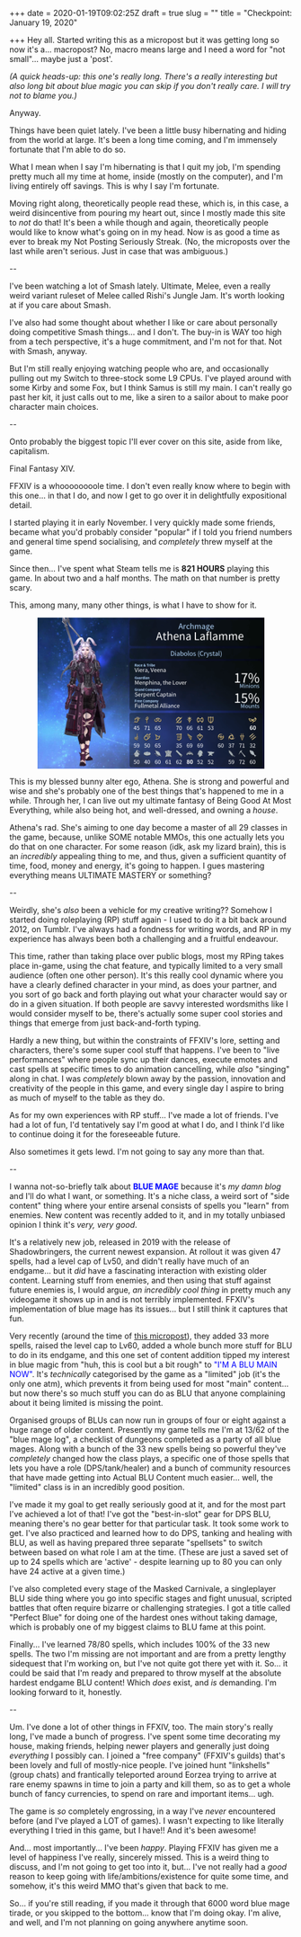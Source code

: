 +++
date = 2020-01-19T09:02:25Z
draft = true
slug = ""
title = "Checkpoint: January 19, 2020"

+++
Hey all. Started writing this as a micropost but it was getting long so now it's a... macropost? No, macro means large and I need a word for "not small"... maybe just a 'post'.
<!--more-->
_(A quick heads-up: this one's really long. There's a really interesting but also long bit about blue magic you can skip if you don't really care. I will try not to blame you.)_

Anyway.

Things have been quiet lately. I've been a little busy hibernating and hiding from the world at large. It's been a long time coming, and I'm immensely fortunate that I'm able to do so.

What I mean when I say I'm hibernating is that I quit my job, I'm spending pretty much all my time at home, inside (mostly on the computer), and I'm living entirely off savings. This is why I say I'm fortunate.

Moving right along, theoretically people read these, which is, in this case, a weird disincentive from pouring my heart out, since I mostly made this site to _not_ do that! It's been a while though and again, theoretically people would like to know what's going on in my head. Now is as good a time as ever to break my Not Posting Seriously Streak. (No, the microposts over the last while aren't serious. Just in case that was ambiguous.)

\--

I've been watching a lot of Smash lately. Ultimate, Melee, even a really weird variant ruleset of Melee called Rishi's Jungle Jam. It's worth looking at if you care about Smash.

I've also had some thought about whether I like or care about personally doing competitive Smash things... and I don't. The buy-in is WAY too high from a tech perspective, it's a huge commitment, and I'm not for that. Not with Smash, anyway.

But I'm still really enjoying watching people who are, and occasionally pulling out my Switch to three-stock some L9 CPUs. I've played around with some Kirby and some Fox, but I think Samus is still my main. I can't really go past her kit, it just calls out to me, like a siren to a sailor about to make poor character main choices.

\--

Onto probably the biggest topic I'll ever cover on this site, aside from like, capitalism.

Final Fantasy XIV.

FFXIV is a whoooooooole time. I don't even really know where to begin with this one... in that I do, and now I get to go over it in delightfully expositional detail.

I started playing it in early November. I very quickly made some friends, became what you'd probably consider "popular" if I told you friend numbers and general time spend socialising, and _completely_ threw myself at the game.

Since then... I've spent what Steam tells me is **821 HOURS** playing this game. In about two and a half months. The math on that number is pretty scary.

This, among many, many other things, is what I have to show for it.

<img src="/uploads/1579425163.6288338.png" style="max-width: 80%; height: auto; display: block; margin-left: auto; margin-right: auto;">

This is my blessed bunny alter ego, Athena. She is strong and powerful and wise and she's probably one of the best things that's happened to me in a while. Through her, I can live out my ultimate fantasy of Being Good At Most Everything, while also being hot, and well-dressed, and owning a _house_.

Athena's rad. She's aiming to one day become a master of all 29 classes in the game, because, unlike SOME notable MMOs, this one actually lets you do that on one character. For some reason (idk, ask my lizard brain), this is an _incredibly_ appealing thing to me, and thus, given a sufficient quantity of time, food, money and energy, it's going to happen. I gues mastering everything means ULTIMATE MASTERY or something?

\--

Weirdly, she's _also_ been a vehicle for my creative writing?? Somehow I started doing roleplaying (RP) stuff again - I used to do it a bit back around 2012, on Tumblr. I've always had a fondness for writing words, and RP in my experience has always been both a challenging and a fruitful endeavour.

This time, rather than taking place over public blogs, most my RPing takes place in-game, using the chat feature, and typically limited to a very small audience (often one other person). It's this really cool dynamic where you have a clearly defined character in your mind, as does your partner, and you sort of go back and forth playing out what your character would say or do in a given situation. If both people are savvy interested wordsmiths like I would consider myself to be, there's actually some super cool stories and things that emerge from just back-and-forth typing.

Hardly a new thing, but within the constraints of FFXIV's lore, setting and characters, there's some super cool stuff that happens. I've been to "live performances" where people sync up their dances, execute emotes and cast spells at specific times to do animation cancelling, while _also_ "singing" along in chat. I was _completely_ blown away by the passion, innovation and creativity of the people in this game, and every single day I aspire to bring as much of myself to the table as they do.

As for my own experiences with RP stuff... I've made a lot of friends. I've had a lot of fun, I'd tentatively say I'm good at what I do, and I think I'd like to continue doing it for the foreseeable future.

Also sometimes it gets lewd. I'm not going to say any more than that.

\--

I wanna not-so-briefly talk about <span style="color:blue">**BLUE MAGE**</span> because it's _my damn blog_ and I'll do what I want, or something. It's a niche class, a weird sort of "side content" thing where your entire arsenal consists of spells you "learn" from enemies. New content was recently added to it, and in my totally unbiased opinion I think it's _very, very good_.

It's a relatively new job, released in 2019 with the release of Shadowbringers, the current newest expansion. At rollout it was given 47 spells, had a level cap of Lv50, and didn't really have much of an endgame... but it _did_ have a fascinating interaction with existing older content. Learning stuff from enemies, and then using that stuff against future enemies is, I would argue, _an incredibly cool thing_ in pretty much any videogame it shows up in and is not terribly implemented. FFXIV's implementation of blue mage has its issues... but I still think it captures that fun.

Very recently (around the time of [this micropost](https://archmage.me/micropost/20191210-095747/)), they added 33 more spells, raised the level cap to Lv60, added a whole bunch more stuff for BLU to do in its endgame, and this one set of content addition tipped my interest in blue magic from "huh, this is cool but a bit rough" to <span style="color:blue">"I'M A BLU MAIN NOW"</span>. It's _technically_ categorised by the game as a "limited" job (it's the only one atm), which prevents it from being used for most "main" content... but now there's so much stuff you can do as BLU that anyone complaining about it being limited is missing the point.

Organised groups of BLUs can now run in groups of four or eight against a huge range of older content. Presently my game tells me I'm at 13/62 of the "blue mage log", a checklist of dungeons completed as a party of all blue mages. Along with a bunch of the 33 new spells being so powerful they've _completely_ changed how the class plays, a specific one of those spells that lets you have a role (DPS/tank/healer) and a bunch of community resources that have made getting into Actual BLU Content much easier... well, the "limited" class is in an incredibly good position.

I've made it my goal to get really seriously good at it, and for the most part I've achieved a lot of that! I've got the "best-in-slot" gear for DPS BLU, meaning there's no gear better for that particular task. It took some work to get. I've also practiced and learned how to do DPS, tanking and healing with BLU, as well as having prepared three separate "spellsets" to switch between based on what role I am at the time. (These are just a saved set of up to 24 spells which are 'active' - despite learning up to 80 you can only have 24 active at a given time.)

I've also completed every stage of the Masked Carnivale, a singleplayer BLU side thing where you go into specific stages and fight unusual, scripted battles that often require bizarre or challenging strategies. I got a title called "Perfect Blue" for doing one of the hardest ones without taking damage, which is probably one of my biggest claims to BLU fame at this point.

Finally... I've learned 78/80 spells, which includes 100% of the 33 new spells. The two I'm missing are not important and are from a pretty lengthy sidequest that I'm working on, but I've not quite got there yet with it. So... it could be said that I'm ready and prepared to throw myself at the absolute hardest endgame BLU content! Which _does_ exist, and _is_ demanding. I'm looking forward to it, honestly.

\--

Um. I've done a lot of other things in FFXIV, too. The main story's really long, I've made a bunch of progress. I've spent some time decorating my house, making friends, helping newer players and generally just doing _everything_ I possibly can. I joined a "free company" (FFXIV's guilds) that's been lovely and full of mostly-nice people. I've joined hunt "linkshells" (group chats) and frantically teleported around Eorzea trying to arrive at rare enemy spawns in time to join a party and kill them, so as to get a whole bunch of fancy currencies, to spend on rare and important items... ugh. 

The game is _so_ completely engrossing, in a way I've _never_ encountered before (and I've played a LOT of games). I wasn't expecting to like literally everything I tried in this game, but I have!! And it's been awesome!

And... most importantly... I've been _happy_. Playing FFXIV has given me a level of happiness I've really, sincerely missed. This is a weird thing to discuss, and I'm not going to get too into it, but... I've not really had a _good_ reason to keep going with life/ambitions/existence for quite some time, and somehow, it's this weird MMO that's given that back to me.

So... if you're still reading, if you made it through that 6000 word blue mage tirade, or you skipped to the bottom... know that I'm doing okay. I'm alive, and well, and I'm not planning on going anywhere anytime soon.